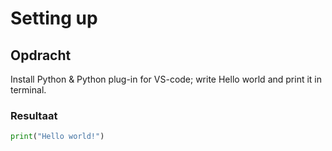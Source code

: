 # Setting up


## Opdracht
Install Python & Python plug-in for VS-code; write Hello world and print it in terminal. 

### Resultaat

```python
print("Hello world!")
```